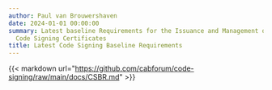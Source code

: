```yaml
---
author: Paul van Brouwershaven
date: 2024-01-01 00:00:00
summary: Latest baseline Requirements for the Issuance and Management of Publicly-Trusted
  Code Signing Certificates
title: Latest Code Signing Baseline Requirements
---
```


{{< markdown url="https://github.com/cabforum/code-signing/raw/main/docs/CSBR.md" >}}
